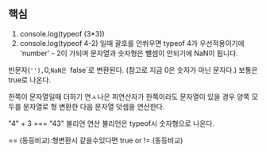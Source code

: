 ## 핵심
1. console.log(typeof (3\*3))
2. console.log(typeof 4-2)
일때 괄호를 안쒸우면 typeof 4가 우선적용이기에  'number' - 2이 가되며 문자열과 숫자형은 뺼셈이 안되기에 NaN이 됩니다.


빈문자(`''),`0,`NaN은 `false`로 변환된다. (참고로 지금 0은 숫자가 아닌 문자다.)
보통은 true로 나온다.

한쪽이 문자열일때 더하기 연ㅅ나은 피연산자가 한쪽이라도 문자열이 있을 경우 양쪽 모두를 문자열로 형 변환한 다음 문자열 덧셈을 연산한다.

"4" + 3 === "43"
불리언 연산 불리언은 typeof시 숫자형으로 나온다.

 == (동등비교):형변환시 같을수있다면 true
 or != (동등비교)
